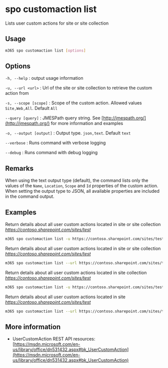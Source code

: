 # spo customaction list

Lists user custom actions for site or site collection

## Usage

```sh
m365 spo customaction list [options]
```

## Options

`-h, --help`
: output usage information

`-u, --url <url>`
: Url of the site or site collection to retrieve the custom action from

`-s, --scope [scope]`
: Scope of the custom action. Allowed values `Site,Web,All`. Default `All`

`--query [query]`
: JMESPath query string. See [http://jmespath.org/](http://jmespath.org/) for more information and examples

`-o, --output [output]`
: Output type. `json,text`. Default `text`

`--verbose`
: Runs command with verbose logging

`--debug`
: Runs command with debug logging

## Remarks

When using the text output type (default), the command lists only the values of the `Name`, `Location`, `Scope` and `Id` properties of the custom action. When setting the output type to JSON, all available properties are included in the command output.

## Examples

Return details about all user custom actions located in site or site collection _https://contoso.sharepoint.com/sites/test_

```sh
m365 spo customaction list -u https://contoso.sharepoint.com/sites/test
```

Return details about all user custom actions located in site or site collection _https://contoso.sharepoint.com/sites/test_

```sh
m365 spo customaction list --url https://contoso.sharepoint.com/sites/test
```

Return details about all user custom actions located in site collection _https://contoso.sharepoint.com/sites/test_

```sh
m365 spo customaction list -u https://contoso.sharepoint.com/sites/test -s Site
```

Return details about all user custom actions located in site _https://contoso.sharepoint.com/sites/test_

```sh
m365 spo customaction list --url https://contoso.sharepoint.com/sites/test --scope Web
```

## More information

- UserCustomAction REST API resources: [https://msdn.microsoft.com/en-us/library/office/dn531432.aspx#bk_UserCustomAction](https://msdn.microsoft.com/en-us/library/office/dn531432.aspx#bk_UserCustomAction)